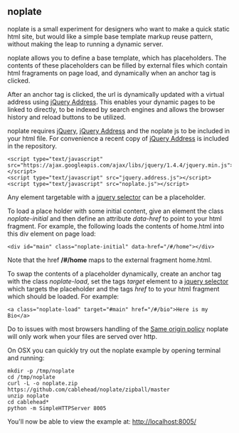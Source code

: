noplate
-------

noplate is a small experiment for designers who want to make a quick static
html site, but would like a simple base template markup reuse pattern, without
making the leap to running a dynamic server.

noplate allows you to define a base template, which has placeholders.  The
contents of these placeholders can be filled by external files which contain
html fragraments on page load, and dynamically when an anchor tag is clicked.

After an anchor tag is clicked, the url is dynamically updated with a virtual
address using [jQuery Address](https://github.com/asual/jquery-address).  This
enables your dynamic pages to be linked to directly, to be indexed by search
engines and allows the browser history and reload buttons to be utilized.

noplate requires [jQuery](http://jquery.com/), [jQuery
Address](https://github.com/asual/jquery-address) and the noplate js to be
included in your html file.  For convenience a recent copy of [jQuery
Address](https://github.com/asual/jquery-address) is included in the
repository.

    <script type="text/javascript" src="https://ajax.googleapis.com/ajax/libs/jquery/1.4.4/jquery.min.js"></script>
    <script type="text/javascript" src="jquery.address.js"></script>
    <script type="text/javascript" src="noplate.js"></script>

Any element targetable with a [jquery
selector](http://api.jquery.com/category/selectors/) can be a placeholder.

To load a place holder with some initial content, give an element the class
*noplate-initial* and then define an attribute *data-href* to point to your
html fragment.  For example, the following loads the contents of home.html into
this div element on page load:

    <div id="main" class="noplate-initial" data-href="/#/home"></div>

Note that the href **/#/home** maps to the external fragment home.html.

To swap the contents of a placeholder dynamically, create an anchor tag with
the class *noplate-load*, set the tags *target* element to a [jquery
selector](http://api.jquery.com/category/selectors/) which targets the
placeholder and the tags *href* to to your html fragment which should be
loaded.  For example:

    <a class="noplate-load" target="#main" href="/#/bio">Here is my Bio</a>

Do to issues with most browsers handling of the [Same origin
policy](http://en.wikipedia.org/wiki/Same_origin_policy) noplate will only work
when your files are served over http.

On OSX you can quickly try out the noplate example by opening terminal and running:

    mkdir -p /tmp/noplate
    cd /tmp/noplate
    curl -L -o noplate.zip https://github.com/cablehead/noplate/zipball/master
    unzip noplate
    cd cablehead*
    python -m SimpleHTTPServer 8005

You'll now be able to view the example at: [http://localhost:8005/](http://localhost:8005/)

